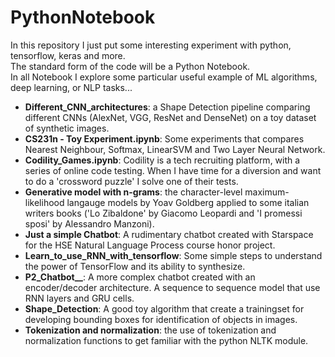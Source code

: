 # PythonNotebook 
In this repository I just put some interesting experiment with python, tensorflow, keras and more. </br>
The standard form of the code will be a Python Notebook. </br>
In all Notebook I explore some particular useful example of ML algorithms, deep learning, or NLP tasks...

- <b>Different_CNN_architectures</b>: a Shape Detection pipeline comparing different CNNs (AlexNet, VGG, ResNet and DenseNet) on a toy dataset of synthetic images. 
- <b>CS231n - Toy Experiment.ipynb</b>: Some experiments that compares Nearest Neighbour, Softmax, LinearSVM and Two Layer Neural Network.
- <b>Codility_Games.ipynb</b>: Codility is a tech recruiting platform, with a series of online code testing. When I have time for a diversion and want to do a 'crossword puzzle' I solve one of their tests.
- <b>Generative model with n-grams</b>: the character-level maximum-likelihood langauge models by Yoav Goldberg applied to some italian writers books ('Lo Zibaldone' by Giacomo Leopardi and 'I promessi sposi' by Alessandro Manzoni).
- <b>Just a simple Chatbot</b>: A rudimentary chatbot created with Starspace for the HSE Natural Language Process course honor project.
- <b>Learn_to_use_RNN_with_tensorflow</b>: Some simple steps to understand the power of TensorFlow and its ability to synthesize.
- <b>P2_Chatbot__</b>: A more complex chatbot created with an encoder/decoder architecture. A sequence to sequence model that use RNN layers and GRU cells. 
- <b>Shape_Detection</b>: A good toy algorithm that create a trainingset for developing bounding boxes for identification of objects in images. 
- <b>Tokenization and normalization</b>: the use of tokenization and normalization functions to get familiar with the python NLTK module.
